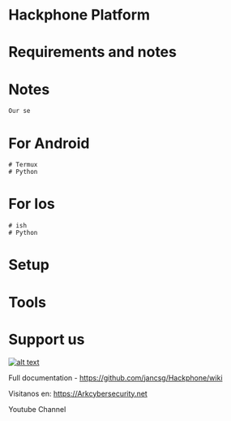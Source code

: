 # Hackphone Platform
 
# Requirements and notes

  # Notes
    Our se
  # For Android 
    # Termux
    # Python
  # For Ios 
    # ish
    # Python
# Setup
# Tools
# Support us
 
 
 
[![alt text](https://cirt.net/images/patreon.png "Become a patron of Hackphone Platform!")](https://www.patreon.com/sullo)


Full documentation - https://github.com/jancsg/Hackphone/wiki

Visitanos en: https://Arkcybersecurity.net

Youtube Channel 

